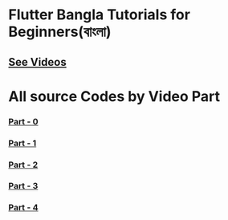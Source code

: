 # Flutter Bangla Tutorials for Beginners(বাংলা)

## [See Videos](https://www.youtube.com/playlist?list=PLsC9YeVUTz38rU3tnoFFfAO8j2b-8mqTb)

<!-- ### [Part - 0 ]() -->

# All source Codes by Video Part

### [Part - 0 ](https://github.com/codewithrafiq/Flutter-Bangla-Tutorials/tree/5ac01170827d57b416d5c11b4d1739ef2bf42a04)
### [Part - 1 ](https://github.com/codewithrafiq/Flutter-Bangla-Tutorials/tree/c42ecc2b3ddf67e9c78bbc41da655913dcb249da)
### [Part - 2 ](https://github.com/codewithrafiq/Flutter-Bangla-Tutorials/tree/1f9c9dee32669bf22abcb406a12de37520eb742f)
### [Part - 3 ](https://github.com/codewithrafiq/Flutter-Bangla-Tutorials/tree/718345400d1d5b0b82e57ffafdec2fef4870db44)
### [Part - 4 ](https://github.com/codewithrafiq/Flutter-Bangla-Tutorials/tree/7ceffe5f424871b4d9ef7cfc87625c1eb6d836a4)
